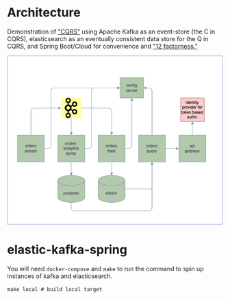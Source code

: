 # Architecture
Demonstration of ["CQRS"](https://martinfowler.com/bliki/CQRS.html) using Apache Kafka as an event-store (the C in CQRS), elasticsearch as an eventually consistent data store for the Q in CQRS, and Spring Boot/Cloud for convenience and ["12 factorness."](https://12factor.net/)

![High Level Architecture](./elastic-kafka-spring.drawio.png "architecture")

# elastic-kafka-spring
You will need `docker-compose` and `make` to run the command to spin up instances of kafka and elasticsearch. 
```
make local # build local target
```
